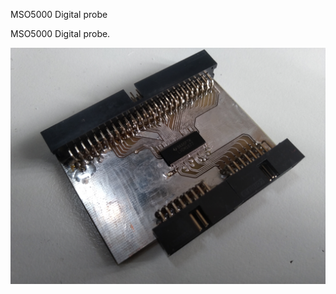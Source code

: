 MSO5000 Digital probe
<!DOCTYPE html>
<html lang="en" data-color-mode="auto" data-light-theme="light" data-dark-theme="dark">
  <head>
    <meta charset="utf-8">
  </head>
    <body class="logged-in env-production page-responsive page-blob" style="word-wrap: break-word;">
      <p> MSO5000 Digital probe. </p>
      <a href="https://github.com/Maniak003/DigitalProbe/wiki" rel="nofollow">
        <img src="https://github.com/Maniak003/DigitalProbe/blob/main/Documents/IMG_20220822_103320.jpg" alt="DigitalProbe" style="max-width: 100%;">
      </a>
    </body>
</html>
